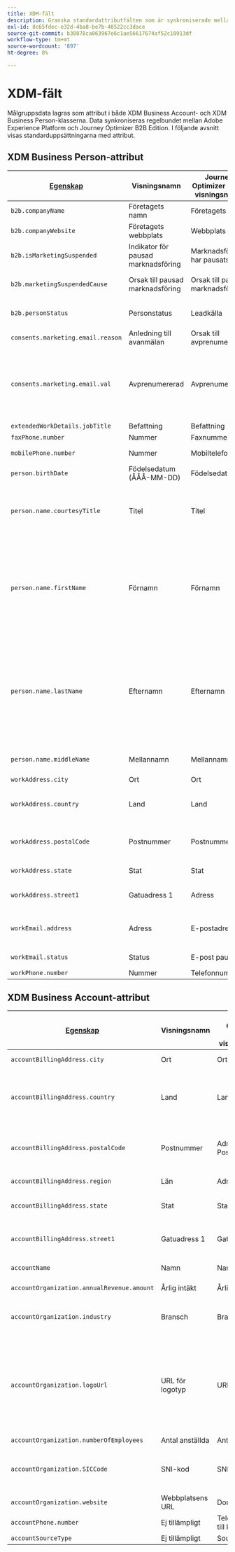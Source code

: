 ```yaml
---
title: XDM-fält
description: Granska standardattributfälten som är synkroniserade mellan Adobe Experience Platform och Journey Optimizer B2B Edition.
exl-id: 8c65fdec-e32d-4ba8-be7b-48522cc3dace
source-git-commit: b38878ca063967e6c1ae56617674af52c10913df
workflow-type: tm+mt
source-wordcount: '897'
ht-degree: 8%

---
```


# XDM-fält

Målgruppsdata lagras som attribut i både XDM Business Account- och XDM Business Person-klasserna. Data synkroniseras regelbundet mellan Adobe Experience Platform och Journey Optimizer B2B Edition. I följande avsnitt visas standarduppsättningarna med attribut.

## XDM Business Person-attribut

| [Egenskap](https://github.com/adobe/xdm/blob/master/docs/reference/mixins/profile/b2b-person-details.schema.md) | Visningsnamn | Journey Optimizer B2B-visningsnamn | Datatyp | Beskrivning |
|------------------- |---------------------------------- |--------------------------- |-------- |--------------- |
| `b2b.companyName` | Företagets namn | Företagets namn | Sträng | Namnet på det företag som en affärsman är associerad med. |
| `b2b.companyWebsite` | Företagets webbplats | Webbplats | Sträng | Webbplats för det företag som en affärsman är kopplad till. |
| `b2b.isMarketingSuspended` | Indikator för pausad marknadsföring | Marknadsföring har pausats | Boolean | Värdet anger om marknadsföringen har avbrutits för personen. |
| `b2b.marketingSuspendedCause` | Orsak till pausad marknadsföring | Orsak till pausad marknadsföring | Sträng | Om marknadsföringen avbryts för personen anger denna egenskap anledningen till detta. |
| `b2b.personStatus` | Personstatus | Leadkälla | Sträng | Fältregistrering av den aktuella marknadsförings-/försäljningsstatusen för personen. |
| `consents.marketing.email.reason` | Anledning till avanmälan | Orsak till avprenumeration | Sträng | Orsak som är associerad med e-postavanmälan. |
| `consents.marketing.email.val` | Avprenumererad | Avprenumererad | Sträng | Om det är sant att prenumerera (till exempel värde = 1) anger du `consents.marketing.email.val` som (n). Om det är falskt att avsluta prenumerationen (till exempel värde = 0) anger du `consents.marketing.email.val` som null. |
| `extendedWorkDetails.jobTitle` | Befattning | Befattning | Sträng | Personens befattning. |
| `faxPhone.number` | Nummer | Faxnummer | Sträng | Faxnummer. |
| `mobilePhone.number` | Nummer | Mobiltelefon | Sträng | Det mobiltelefonnummer som är associerat med personen. |
| `person.birthDate` | Födelsedatum (ÅÅÅ-MM-DD) | Födelsedatum | Sträng | Det fullständiga datumet då en person föddes. YYY-MM-DD |
| `person.name.courtesyTitle` | Titel | Titel | Sträng | Vanligtvis en förkortning av en persons titel, ära eller hälsningsfras. Artikeltiteln används framför det fullständiga namnet eller efternamnet i öppningstexter. Till exempel herr, fröken eller doktor |
| `person.name.firstName` | Förnamn | Förnamn | Sträng | Det första segmentet i namnet i den skriftliga ordningen som oftast används på namnet. I många kulturer är det det primära personliga namnet eller förnamnet. Egenskaperna firstName och lastName har införts för att bibehålla kompatibiliteten med befintliga system som modellerar namn på ett förenklat, icke-semantiskt och icke-internationaliserbart sätt. `xdm:fullName` är alltid att föredra. |
| `person.name.lastName` | Efternamn | Efternamn | Sträng | Det sista segmentet i namnet i den skriftliga ordningen som oftast används på namnet. I många kulturer är det det ärvda familjenamnet, efternamnet, patronymiskt eller matronymiskt namn. Egenskaperna firstName och lastName har införts för att bibehålla kompatibiliteten med befintliga system som modellerar namn på ett förenklat, icke-semantiskt och icke-internationaliserbart sätt. `xdm:fullName` är alltid att föredra. |
| `person.name.middleName` | Mellannamn | Mellannamn | Sträng | Mellannamn, alternativa namn eller ytterligare namn som anges mellan förnamnet och efternamnet. |
| `workAddress.city ` | Ort | Ort | Sträng | Namnet på staden. |
| `workAddress.country` | Land | Land | Sträng | Namnet på det statligt administrerade territoriet. Förutom `xdm:countryCode` är det ett friformsfält som kan ha landsnamnet på vilket språk som helst. |
| `workAddress.postalCode` | Postnummer | Postnummer | Sträng | Postnumret för platsen. Postnummer är inte tillgängliga för alla länder. I vissa länder innehåller den endast en del av postnumret. |
| `workAddress.state` | Stat | Stat | Sträng | Namnet på tillståndet för adressen. Det är ett frihandsfält. |
| `workAddress.street1` | Gatuadress 1 | Adress | Sträng | Primär information om gatuminivå, lägenhetsnummer, gatunummer och gatunamn. |
| `workEmail.address` | Adress | E-postadress | Sträng | Den tekniska adressen, till exempel `<name@domain.com>`, som den är vanlig definierad i RFC2822 och efterföljande standarder. |
| `workEmail.status` | Status | E-post pausad | Sträng | En indikation på möjligheten att använda e-postadressen. |
| `workPhone.number` | Nummer | Telefonnummer | Sträng | Telefonnummer till arbetet. |

## XDM Business Account-attribut

| [Egenskap](https://github.com/adobe/xdm/blob/master/docs/reference/mixins/account/account-details.schema.md) | Visningsnamn | Journey Optimizer B2B-visningsnamn | Datatyp | Beskrivning |
|------------------- |---------------------------------- |--------------------------- |-------- |--------------- |
| `accountBillingAddress.city` | Ort | Ort | Sträng | Namnet på den ort som används i faktureringsadressen. |
| `accountBillingAddress.country` | Land | Land | Sträng | Namnet på det myndighetsadministrerade området som används i faktureringsadressen. Förutom `xdm:countryCode` är det ett friformsfält som kan ha landsnamnet på vilket språk som helst. |
| `accountBillingAddress.postalCode` | Postnummer | Adress Postnummer | Sträng | Postnummer för platsen för faktureringsadressen. Postnummer är inte tillgängliga för alla länder. I vissa länder innehåller den endast en del av postnumret. |
| `accountBillingAddress.region` | Län | Adressregion | Sträng | Faktureringsadressens region, län eller distrikt. |
| `accountBillingAddress.state` | Stat | Stat | Sträng | Namnet på delstat för faktureringsadressen. Det är ett frihandsfält. |
| `accountBillingAddress.street1` | Gatuadress 1 | Gatuadress 1 | Sträng | Primär gatuminivåinformation för faktureringsadressen, som vanligtvis ska innehålla lägenhetsnummer, gatunummer och gatunamn. |
| `accountName` | Namn | Namn | Sträng | Företagets namn. I det här fältet tillåts upp till 255 tecken. |
| `accountOrganization.annualRevenue.amount` | Årlig intäkt | Årlig intäkt | Nummer | Organisationens beräknade årsomsättning. |
| `accountOrganization.industry` | Bransch | Bransch | Sträng | Branschen tillskrivs organisationen. Det är ett frihandsfält och du bör använda ett strukturerat värde för frågor eller egenskapen `xdm:classifier`. |
| `accountOrganization.logoUrl` | URL för logotyp | URL för logotyp | Sträng | Sökväg som ska kombineras med URL:en för en Salesforce-instans (till exempel `https://yourInstance.salesforce.com/`) för att generera en URL för att begära den profil för sociala nätverk som är associerad med kontot. Den genererade URL:en returnerar en HTTP-omdirigering (kod 302) till profilbilden för det sociala nätverket för kontot. |
| `accountOrganization.numberOfEmployees` | Antal anställda | Antal anställda | Heltal | Antalet anställda i organisationen. |
| `accountOrganization.SICCode` | SNI-kod | SNI-kod | Sträng | The Standard Industrial Classification (SIC) code, som är en fyrsiffrig kod som kategoriserar de branscher som företagen tillhör baserat på deras affärsverksamhet. |
| `accountOrganization.website` | Webbplatsens URL | Domännamn | Sträng | URL till organisationens webbplats. |
| `accountPhone.number` | Ej tillämpligt | Telefonnummer till konto | Sträng | Telefonnumret som är associerat med kontot. |
| `accountSourceType` | Ej tillämpligt | Source Type | Sträng | Source-typ för kontot. |
